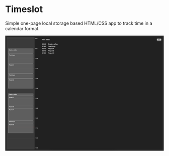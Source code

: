 # Timeslot

Simple one-page local storage based HTML/CSS app to track time in a calendar format.

![Screenshot of the timeslot HTML/CSS application showing a calendar overview with multiple projects planned in and a summary with the amount of hours per project](./demo.png)
